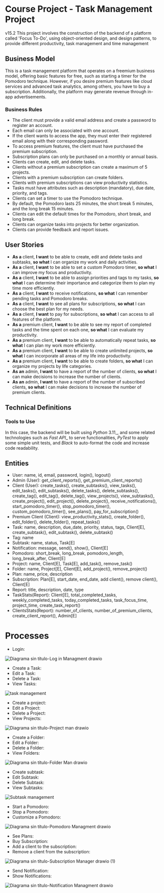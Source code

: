 # Course Project - Task Management Project
v15.2
This project involves the construction of the backend of a platform called 'Focus To-Do', using object-oriented design, and design patterns, to provide different productivity, task management and time management

## Business Model

This is a task management platform that operates on a freemium business model, offering basic features for free, such as starting a timer for the Pomodoro technique. However, if you desire premium features like cloud services and advanced task analytics, among others, you have to buy a subscription. Additionally, the platform may generate revenue through in-app advertisements.

### Business Rules
- The client must provide a valid email address and create a password to register an account.
- Each email can only be associated with one account.
- If the client wants to access the app, they must enter their registered email along with their corresponding password.
- To access premium features, the client must have purchased the premium subscription.
- Subscription plans can only be purchased on a monthly or annual basis.
- Clients can create, edit, and delete tasks.
- Clients without a premium subscription can create a maximum of 5 projects.
- Clients with a premium subscription can create folders.
- Clients with premium subscriptions can view productivity statistics.
- Tasks must have attributes such as description (mandatory), due date, priority, and tags.
- Clients can set a timer to use the Pomodoro technique.
- By default, the Pomodoro lasts 25 minutes, the short break 5 minutes, and the long break 15 minutes.
- Clients can edit the default times for the Pomodoro, short break, and long break.
- Clients can organize tasks into projects for better organization.
- Clients can provide feedback and report issues.
  
## User Stories
- __As a__ client, __I want__ to be able to create, edit and delete tasks and subtasks,  __so what__ I can organize my work and daily activities.
- __As a__ client, __I want__ to be able to set a custom Pomodoro timer, __so what__ I can improve my focus and productivity.
- __As a__ client, __I want__ to be able to assign priorities and tags to my tasks, __so what__ I can determine their importance and categorize them to plan my time more efficiently.
- __As a__ client, __I want__ to receive notifications, __so what__ I can remember pending tasks and Pomodoro breaks.
- __As a__ client, __I want__ to see all plans for subscriptions, __so what__ I can choose the best plan for my needs.
- __As a__ client, __I want__ to pay for subscriptions, __so what__ I can access to all features of the platform.
- __As a__ premium client, __I want__ to be able to see my report of completed tasks and the time spent on each one, __so what__ I can evaluate my productivity.
- __As a__ premium client, __I want__ to be able to automatically repeat tasks, __so what__ I can plan my work more efficiently.
- __As a__ premium client, __I want__ to be able to create unlimited projects, __so what__ I can incorporate all areas of my life into productivity.
- __As a__ premium client, __I want__ to be able to create folders, __so what__ I can organize my projects by life categories.
- __As an__ admin, __I want__ to have a report of the number of clients, __so what__ I can make decisions to increase the number of clients.
- __As an__ admin, __I want__ to have a report of the number of subscribed clients, __so what__ I can make decisions to increase the number of premium clients.

## Technical Definitions

### Tools to Use

In this case, the backend will be built using _Python_ 3.11_, and some related technologies such as _Fast API__ to serve functionalities, _PyTest_ to apply some simple unit tests, and _Black_ to auto-format the code and increase code readability.

## Entities
- User: name, id, email, password, login(), logout()
- Admin (User): get_client_reports(), get_premium_client_reports()
- Client (User): create_tasks(), create_subtasks(), view_tasks(), edit_tasks(), edit_subtasks(), delete_tasks(), delete_subtasks(), create_tag(), edit_tag(), delete_tag(), view_projects(), view_subtasks(), create_project(), edit_project(), delete_project(), receive_notifications(), start_pomodoro_timer(), stop_pomodoro_timer(), custom_pomodoro_timer(), see_plans(), pay_for_subscription()
- Premium Client (Client): view_productivity_stats(), create_folder(), edit_folder(), delete_folder(), repeat_tasks()
- Task: name, description, due_date, priority, status, tags, Client[E], create_subtask(), edit_subtask(), delete_subtask()
- Tag: name
- Subtask: name, status, Task[E]
- Notification: message, send(), show(), Client[E]
- Pomodoro: short_break, long_break, pomodoro_length, long_break_after, Client[E]
- Project: name, Client[E], Task[E], add_task(), remove_task()
- Folder: name, Project[E], Client[E], add_project(), remove_project()
- Plan: name, price, description
- Subscription: Plan[E], start_date, end_date, add client(), remove client(), Client[E]
- Report: title, description, date, type
- TaskStats(Report): Client[E], total_completed_tasks, weekly_completed_tasks, today_completed_tasks, task_focus_time, project_time, create_task_report()
- ClientsStats(Report): number_of_clients, number_of_premium_clients, create_client_report(), Admin[E]

# Processes

- Login:
  
![Diagrama sin título-Log in Managment  drawio](https://github.com/andresjoc/ProjectFocusToDo/assets/163566801/f9d81cc0-21c5-47cc-9b19-3dd6b47663bd)

- Create a Task:
- Edit a Task:
- Delete a Task:
- View Tasks:

![task management](https://github.com/andresjoc/ProjectFocusToDo/assets/163566801/b1b29b5b-3110-4c48-bbe4-62bdac221403)
-  Create a project:
-  Edit a Project:
-  Delete a Project:
-  View Projects:


 ![Diagrama sin título-Project man drawio](https://github.com/andresjoc/ProjectFocusToDo/assets/163566801/1381b063-f4c3-4d60-ad62-526718dab153)
- Create a Folder:
- Edit a Folder:
- Delete a Folder:
- View Folders:

![Diagrama sin título-Folder Man drawio](https://github.com/andresjoc/ProjectFocusToDo/assets/163566801/8eaeaff8-c6b9-4c47-9648-2d044da3bb7e)

- Create subtask:
- Edit Subtask:
- Delete Subtask:
- View Subtasks:

![Subtask management](https://github.com/andresjoc/ProjectFocusToDo/assets/163566801/64ab4f36-1d45-4e24-b807-7bb8012c8aac)

- Start a Pomodoro:
- Stop a Pomodoro:
- Customize a Pomodoro:

![Diagrama sin título-Pomodoro Managment drawio](https://github.com/andresjoc/ProjectFocusToDo/assets/163566801/306dfa06-f45a-484f-8c35-9512306084d5)  

- See Plans:
- Buy Subscription:
- Add a client to the subscription:
- Remove a client from the subscription:

![Diagrama sin título-Subscription Manager drawio (1)](https://github.com/andresjoc/ProjectFocusToDo/assets/163566801/5808043e-33ce-43a8-921e-7201da8ff7f1)

- Send Notification:
- Show Notifications:

![Diagrama sin título-Notification Managment  drawio](https://github.com/andresjoc/ProjectFocusToDo/assets/163566801/9093d6c2-db96-4252-be22-a6f34dfdc879)



